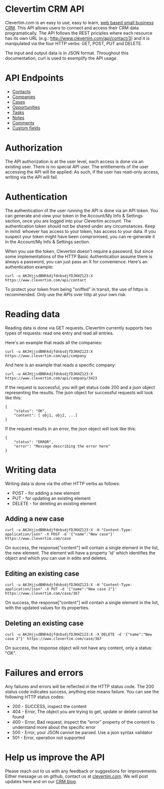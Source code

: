 Clevertim CRM API
=================

Clevertim.com is an easy to use, easy to learn, [web based small business CRM](http://www.clevertim.com). This API allows users to connect and access their CRM data programatically.
The API follows the REST priciples where each resource has its own URL (e.g.: http://www.clevertim.com/api/contact/3) and it is manipulated via the four HTTP verbs: GET, POST, PUT and DELETE.

The input and output data is in JSON format.
Throughout this documentation, curl is used to exemplify the API usage.

API Endpoints
=============

- [Contacts](https://github.com/clevertim/clevertim-crm-api/blob/master/resources/contact.md)
- [Companies](https://github.com/clevertim/clevertim-crm-api/blob/master/resources/company.md)
- [Cases](https://github.com/clevertim/clevertim-crm-api/blob/master/resources/case.md)
- [Opportunities](https://github.com/clevertim/clevertim-crm-api/blob/master/resources/opportunity.md)
- [Tasks](https://github.com/clevertim/clevertim-crm-api/blob/master/resources/task.md)
- [Notes](https://github.com/clevertim/clevertim-crm-api/blob/master/resources/note.md)
- [Comments](https://github.com/clevertim/clevertim-crm-api/blob/master/resources/comment.md)
- [Custom fields](https://github.com/clevertim/clevertim-crm-api/blob/master/resources/customfield.md)

Authorization
=============

The API authorization is at the user level, each access is done via an existing user. There is no special API user.
The entitlements of the user accessing the API will be applied. As such, if the user has read-only access, writing via the API will fail.

Authentication
==============

The authentication of the user running the API is done via an API token. You can generate and view your token in the Account/My Info & Settings section, once you are logged into your Clevertim account.
The authentication token should not be shared under any circumstances. Keep in mind: whoever has access to your token, has access to your data.
If you suspect your token might have been compromised, you can re-generate it in the Account/My Info & Settings section.

When you use the token, Clevertim doesn't require a password, but since some implementations of the HTTP Basic Authentication assume there is always a password, you can just pass an X for convenience. Here's an authentication example:

    curl -u AKJHjjsdBNhkdjfdnbsdjfDJKHZ123:X https://www.clevertim.com/api/contact

To protect your token from being "sniffed" in transit, the use of https is recommended. Only use the APIs over http at your own risk.

Reading data
============

Reading data is done via GET requests. Clevertim currently supports two types of requests: read one entry and read all entries.

Here's an example that reads all the companies:

    curl -u AKJHjjsdBNhkdjfdnbsdjfDJKHZ123:X https://www.clevertim.com/api/company

And here is an example that reads a specific company:

    curl -u AKJHjjsdBNhkdjfdnbsdjfDJKHZ123:X https://www.clevertim.com/api/company/3423

If the request is successful, you will get status code 200 and a json object representing the results. The json object for successful requests will look like this:

    {
        "status": "OK",
        "content": [ obj1, obj2, ...]
    }

If the request results in an error, the json object will look like this:

    {
        "status": "ERROR",
        "error": "Message describing the error here"
    }

Writing data
============

Writing data is done via the other HTTP verbs as follows:

- POST   - for adding a new element
- PUT    - for updating an existing element
- DELETE - for deleting an existing element

Adding a new case
-----------------

    curl -u AKJHjjsdBNhkdjfdnbsdjfDJKHZ123:X -H "Content-Type: application/json" -X POST -d '{"name":"New case"}' https://www.clevertim.com/case

On success, the response["content"] will contain a single element in the list, the new element. The element will have a property 'id' which identifies the object and which you can use in edits and deletes.

Editing an existing case
------------------------

    curl -u AKJHjjsdBNhkdjfdnbsdjfDJKHZ123:X -H "Content-Type: application/json" -X PUT -d '{"name":"New case 2"}' https://www.clevertim.com/case/367

On success, the response["content"] will contain a single element in the list, with the updated values for its properties.

Deleting an existing case
-------------------------

    curl -u AKJHjjsdBNhkdjfdnbsdjfDJKHZ123:X -X DELETE -d '{"name":"New case 2"}' https://www.clevertim.com/case/367

On success, the response object will not have any content, only a status: "OK".

Failures and errors
===================

Any failures and errors will be reflected in the HTTP status code. The 200 status code indicates success, anything else means failure.
You can see the following HTTP status codes:

- 200 - SUCCESS, inspect the content
- 404 - Error, The object you are trying to get, update or delete cannot be found
- 400 - Error, Bad request, inspect the "error" property of the content to understand more about the specific error
- 500 - Error, your JSON cannot be parsed. Use a json syntax validator
- 501 - Error, operation not supported

Help us improve the API
=======================

Please reach out to us with any feedback or suggestions for improvements. Either message us on github, contact us at [clevertim.com](http://www.clevertim.com).
We will post updates here and on our [CRM blog](http://blog.clevertim.com).

